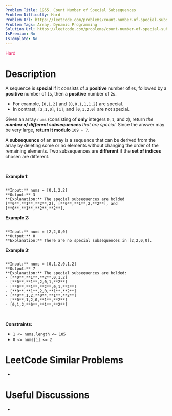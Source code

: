 ```yaml
---
Problem Title: 1955. Count Number of Special Subsequences
Problem Difficulty: Hard
Problem Url: https://leetcode.com/problems/count-number-of-special-subsequences/
Problem Tags: Array, Dynamic Programming
Solution Url: https://leetcode.com/problems/count-number-of-special-subsequences/solution/
IsPremium: No
IsTemplate: No
---
```


<span style="color: rgb(233, 30, 99);">Hard</span>

# Description

A sequence is **special** if it consists of a **positive** number of `0`s, followed by a **positive** number of `1`s, then a **positive** number of `2`s.


* For example, `[0,1,2]` and `[0,0,1,1,1,2]` are special.
* In contrast, `[2,1,0]`, `[1]`, and `[0,1,2,0]` are not special.


Given an array `nums` (consisting of **only** integers `0`, `1`, and `2`), return *the **number of different subsequences** that are special*. Since the answer may be very large, **return it modulo** `109 + 7`.


A **subsequence** of an array is a sequence that can be derived from the array by deleting some or no elements without changing the order of the remaining elements. Two subsequences are **different** if the **set of indices** chosen are different.


 


**Example 1:**



```

**Input:** nums = [0,1,2,2]
**Output:** 3
**Explanation:** The special subsequences are bolded [**0**,**1**,**2**,2], [**0**,**1**,2,**2**], and [**0**,**1**,**2**,**2**].

```

**Example 2:**



```

**Input:** nums = [2,2,0,0]
**Output:** 0
**Explanation:** There are no special subsequences in [2,2,0,0].

```

**Example 3:**



```

**Input:** nums = [0,1,2,0,1,2]
**Output:** 7
**Explanation:** The special subsequences are bolded:
- [**0**,**1**,**2**,0,1,2]
- [**0**,**1**,2,0,1,**2**]
- [**0**,**1**,**2**,0,1,**2**]
- [**0**,**1**,2,0,**1**,**2**]
- [**0**,1,2,**0**,**1**,**2**]
- [**0**,1,2,0,**1**,**2**]
- [0,1,2,**0**,**1**,**2**]

```

 


**Constraints:**


* `1 <= nums.length <= 105`
* `0 <= nums[i] <= 2`




# LeetCode Similar Problems

- []()

# Useful Discussions

- []()
